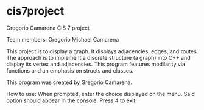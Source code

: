 # cis7project
Gregorio Camarena CIS 7 project

Team members:
Gregorio Michael Camarena


This project is to display a graph. It displays adjacencies, edges, and routes.
The approach is to implement a discrete structure (a graph) into C++ and display its vertex and adjacencies.
This program features modilarity via functions and an emphasis on structs and classes.

This program was created by Gregorio Camarena. 

How to use:
When prompted, enter the choice displayed on the menu. Said option should appear in the console. Press 4 to exit!
